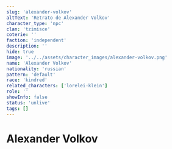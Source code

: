 ```yaml
---
slug: 'alexander-volkov'
altText: 'Retrato de Alexander Volkov'
character_type: 'npc'
clan: 'tzimisce'
coterie: ''
faction: 'independent'
description: ''
hide: true
image: '../../assets/character_images/alexander-volkov.png'
name: 'Alexander Volkov'
nationality: 'russian'
pattern: 'default'
race: 'kindred'
related_characters: ['lorelei-klein']
role: ''
showInfo: false
status: 'unlive'
tags: []
---
```


# Alexander Volkov
